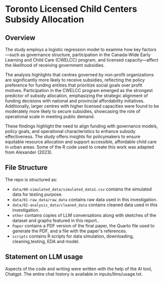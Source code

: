# Toronto Licensed Child Centers Subsidy Allocation
## Overview
The study employs a logistic regression model to examine how key factors—such as governance structure, participation in the Canada-Wide Early Learning and Child Care (CWELCC) program, and licensed capacity—affect the likelihood of receiving government subsidies.

The analysis highlights that centres governed by non-profit organizations are significantly more likely to receive subsidies, reflecting the policy preference for funding entities that prioritize social goals over profit motives. Participation in the CWELCC program emerged as the strongest predictor of subsidy allocation, emphasizing the strategic alignment of funding decisions with national and provincial affordability initiatives. Additionally, larger centres with higher licensed capacities were found to be moderately more likely to secure subsidies, showcasing the role of operational scale in meeting public demand.

These findings highlight the need to align funding with governance models, policy goals, and operational characteristics to enhance subsidy effectiveness. The study offers insights for policymakers to ensure equitable resource allocation and support accessible, affordable child care in urban areas.
Some of the R code used to create this work was adapted from Alexander (2023).

## File Structure

The repo is structured as:
- `data/00-simulated_data/simulated_data1.csv` contains the simulated data for testing purpose.
- `data/01-raw_data/raw_data` contains raw data used in this investigation.
- `data/02-analysis_data/cleaned_data` contains cleaned data used in this investigation.
- `other`  contains copies of LLM conversations along with sketches of the dataset and graphs featured in this report..
- `Paper` contains  a PDF version of the final paper, the Quarto file used to generate the PDF, and a file with the paper's references.
- `scripts` contains R scripts for data simulation, downloading, cleaning,testing, EDA and model.


## Statement on LLM usage
Aspects of the code and writing were written with the help of the AI tool, Chatgpt. The entire chat history is available in inputs/llms/usage.txt.
